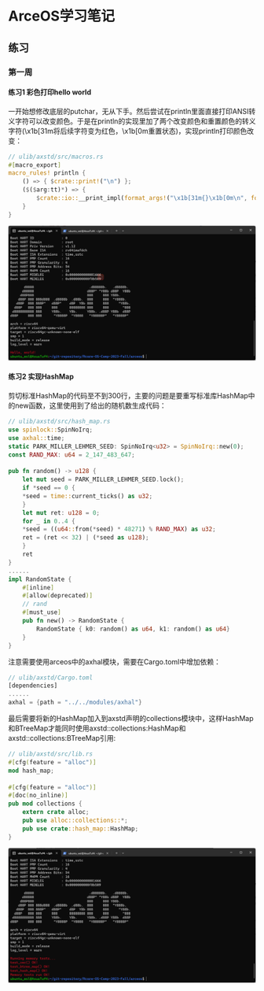 # ArceOS学习笔记

## 练习

### 第一周

#### 练习1 彩色打印hello world

一开始想修改底层的putchar，无从下手。然后尝试在println里面直接打印ANSI转义字符可以改变颜色。于是在println的实现里加了两个改变颜色和重置颜色的转义字符(\x1b[31m将后续字符变为红色，\x1b[0m重置状态)，实现println打印颜色改变：

```rust
// ulib/axstd/src/macros.rs
#[macro_export]
macro_rules! println {
    () => { $crate::print!("\n") };
    ($($arg:tt)*) => {
        $crate::io::__print_impl(format_args!("\x1b[31m{}\x1b[0m\n", format_args!($($arg)*)));
    }
}
```

![img](imgs/exercise1.png)

#### 练习2 实现HashMap

剪切标准HashMap的代码至不到300行，主要的问题是要重写标准库HashMap中的new函数，这里使用到了给出的随机数生成代码：

```rust
// ulib/axstd/src/hash_map.rs
use spinlock::SpinNoIrq;
use axhal::time;
static PARK_MILLER_LEHMER_SEED: SpinNoIrq<u32> = SpinNoIrq::new(0);
const RAND_MAX: u64 = 2_147_483_647;

pub fn random() -> u128 {
    let mut seed = PARK_MILLER_LEHMER_SEED.lock();
    if *seed == 0 {
    *seed = time::current_ticks() as u32;
    }
    let mut ret: u128 = 0;
    for _ in 0..4 {
    *seed = ((u64::from(*seed) * 48271) % RAND_MAX) as u32;
    ret = (ret << 32) | (*seed as u128);
    }
    ret
}
......
impl RandomState {
    #[inline]
    #[allow(deprecated)]
    // rand
    #[must_use]
    pub fn new() -> RandomState {
        RandomState { k0: random() as u64, k1: random() as u64}
    }
}
```

注意需要使用arceos中的axhal模块，需要在Cargo.toml中增加依赖：

```rust
// ulib/axstd/Cargo.toml
[dependencies]
......
axhal = {path = "../../modules/axhal"}
```

最后需要将新的HashMap加入到axstd声明的collections模块中，这样HashMap和BTreeMap才能同时使用axstd::collections:HashMap和axstd::collections:BTreeMap引用:

```rust
// ulib/axstd/src/lib.rs
#[cfg(feature = "alloc")]
mod hash_map;

#[cfg(feature = "alloc")]
#[doc(no_inline)]
pub mod collections {
    extern crate alloc;
    pub use alloc::collections::*;
    pub use crate::hash_map::HashMap;
}
```

![img](imgs/exercise2.png)
